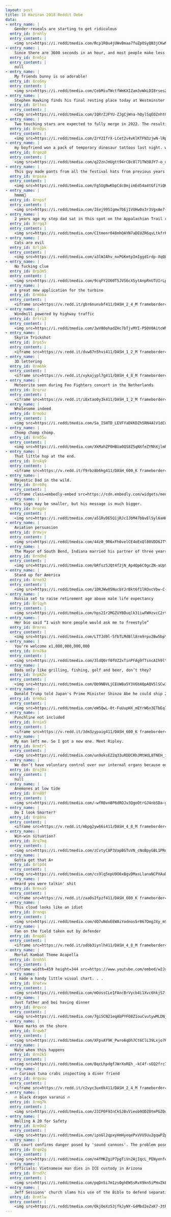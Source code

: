 ```yaml
---
layout: post
title: 18 Haziran 2018 Reddit Debe
data:
- entry_name: |
    Gender-reveals are starting to get ridiculous
  entry_id: 8rmhly
  entry_content: |
    <img src=https://i.redditmedia.com/Rcp1RQu4jUWvBmaa7fuZpOSyQB3jCKwNP63XXGyLAso.gif?fm=jpg&s=51e6fbcb2e778426fd4ea52808d70f2c frameborder=0>
- entry_name: |
    Since there are 3600 seconds in an hour, and most people make less than $36.00/hr, their time is worth less than a penny per second. It's literally worth your time to pick up a penny from the ground.
  entry_id: 8rm5jz
  entry_content: |
    null
- entry_name: |
    My friends bunny is so adorable!
  entry_id: 8ro6my
  entry_content: |
    <img src=https://i.redditmedia.com/CebMiuTWctfWmKXIZam3vWkLDI8rsesZE-U43YkunCE.jpg?s=79e804dcb2f1a6dd47b90c278ffa87f1 frameborder=0>
- entry_name: |
    Stephen Hawking finds his final resting place today at Westminster Abbey, alongside those of Sir Isaac Newton and Charles Darwin.
  entry_id: 8rltes
  entry_content: |
    <img src=https://i.redditmedia.com/IQRrZJFYU-ZJgCjWna-hQylSqEOZnhtGiSeo_FXmZnM.jpg?s=8244fdafee03fcda46bfb4c4af76e9a4 frameborder=0>
- entry_name: |
    Two touching stars are expected to fully merge in 2022. The resulting explosion, called a Red Nova, will be visible to the naked eye.
  entry_id: 8rn0ys
  entry_content: |
    <img src=https://i.redditmedia.com/2rY2IfrX-LCet2v4vKlKTFN3zjwN-lRpKF91p0hU9Do.jpg?s=53f3f21cc26f9ee6f24551df593c36b3 frameborder=0>
- entry_name: |
    my boyfriend won a pack of temporary dinosaur tattoos last night. we made the obvious choice.
  entry_id: 8rqez0
  entry_content: |
    <img src=https://i.redditmedia.com/q22znJmUgtt94rCBc8l71TW3OJY7-o_u784c2LdfSvY.jpg?s=c0b818fc97ef1f0ffe905a34a33df450 frameborder=0>
- entry_name: |
    This guy made pants from all the festival hats from previous years
  entry_id: 8rpsea
  entry_content: |
    <img src=https://i.redditmedia.com/Fg5UgNwKbpCdc0mjimEd54a4tGfiYiQKT8cQKHi-P5Y.jpg?s=88197448b508475c84431abf36b5436f frameborder=0>
- entry_name: |
    hmmm🤔
  entry_id: 8rnpsf
  entry_content: |
    <img src=https://i.redditmedia.com/IEej995Igmw7bEj1VUHw0x3r3VgxAe7-F5pb9xcXCns.jpg?s=eacfd373b678fabe98f888c7d45828c3 frameborder=0>
- entry_name: |
    2 years ago my step dad sat in this spot on the Appalachian Trail right before beginning chemo. This morning, my mom sat in the same spot to watch the sunrise on our first Father’s Day without him.
  entry_id: 8rrgq3
  entry_content: |
    <img src=https://i.redditmedia.com/CItmenrO48mhOAYN7aDEUZR6qvLtkfrPeeMtf0UBP_k.jpg?s=2926a00ebc12c7c15c7db0a7d998c84e frameborder=0>
- entry_name: |
    Cats are evil
  entry_id: 8rljbk
  entry_content: |
    <img src=https://i.redditmedia.com/a3lWJAhv_nxPGKmtpImIggd1rdp-XqQLLUmJD7J_z8g.png?s=3df87c29d1355476195d26764dae8daa frameborder=0>
- entry_name: |
    No fucking clue
  entry_id: 8rp3m5
  entry_content: |
    <img src=https://i.redditmedia.com/9cqFY2O60T5JVS6cX5ytAnpRnUTUIrLp4SobRlwjgR8.jpg?s=13d975dfa7abd53682bf7a69e43f3142 frameborder=0>
- entry_name: |
    A great new application for the turbine
  entry_id: 8rmbba
  entry_content: |
    <iframe src=https://v.redd.it/gbr6nunvbf411/DASH_2_4_M frameborder=0></iframe>
- entry_name: |
    Windmill powered by highway traffic
  entry_id: 8rlri3
  entry_content: |
    <img src=https://i.redditmedia.com/JwV80ohadZHc7bTjvMYI-P50V0AitcWhwvXwDAiOQMY.gif?fm=jpg&s=aa2910bfc9dabd35bf68c2c19eab17ae frameborder=0>
- entry_name: |
    Skyrim Trickshot
  entry_id: 8rps5v
  entry_content: |
    <iframe src=https://v.redd.it/dvw87n5hvi411/DASH_1_2_M frameborder=0></iframe>
- entry_name: |
    3D lettering
  entry_id: 8rn6hk
  entry_content: |
    <iframe src=https://v.redd.it/xykajypl7g411/DASH_4_8_M frameborder=0></iframe>
- entry_name: |
    Meteorite seen during Foo Fighters concert in the Netherlands
  entry_id: 8rqruz
  entry_content: |
    <iframe src=https://v.redd.it/i8xtao0y3k411/DASH_1_2_M frameborder=0></iframe>
- entry_name: |
    Wholesome indeed
  entry_id: 8rnobz
  entry_content: |
    <img src=https://i.redditmedia.com/Sa_I5HTD_LEVFYaDkKDZh5RN4AlV1dCuP6O5V8d6tio.png?s=fefe10391349064f3359644f7a1f4bd2 frameborder=0>
- entry_name: |
    Chomp chomp chomp.
  entry_id: 8rm55u
  entry_content: |
    <img src=https://i.redditmedia.com/XkMahZP0H8Ua0QS8Z5qNXfeZYNhXjlmRFRiMMPWVOAM.jpg?s=1784f41f32f71e0441cd558ec0095498 frameborder=0>
- entry_name: |
    That little hop at the end.
  entry_id: 8rnkq9
  entry_content: |
    <iframe src=https://v.redd.it/f9rbz8b6kg411/DASH_600_K frameborder=0></iframe>
- entry_name: |
    Majestic Dad in the wild.
  entry_id: 8rr60q
  entry_content: |
    <iframe class=embedly-embed src=https://cdn.embedly.com/widgets/media.html?src=https%3A%2F%2Fgfycat.com%2Fifr%2FClassicPointlessAtlanticblackgoby&url=https%3A%2F%2Fgfycat.com%2FClassicPointlessAtlanticblackgoby&image=https%3A%2F%2Fthumbs.gfycat.com%2FClassicPointlessAtlanticblackgoby-size_restricted.gif&key=522baf40bd3911e08d854040d3dc5c07&type=text%2Fhtml&schema=gfycat width=480 height=480 scrolling=no frameborder=0 allowfullscreen></iframe>
- entry_name: |
    His sign may be smaller, but his message is much bigger.
  entry_id: 8rogdv
  entry_content: |
    <img src=https://i.redditmedia.com/a51RvDE5Q1jRJcIJbM47bbvEl5yl6aHHCZ9Y5anaitE.jpg?s=c334d48f513b91301efba40ead74e453 frameborder=0>
- entry_name: |
    Aviation persuasion
  entry_id: 8rmvjv
  entry_content: |
    <img src=https://i.redditmedia.com/44z0_9R6xFh6velCE4oExQl80VDD6JTYUtXpMdo81r8.jpg?s=782b769097d624ec9c256f37d31d1b00 frameborder=0>
- entry_name: |
    The Mayor of South Bend, Indiana married his partner of three years today. Gives me hope, living in a deep red state.
  entry_id: 8rndhd
  entry_content: |
    <img src=https://i.redditmedia.com/bRfsz5JQt4f2jN_Ap4Qp6C0gcZN-aUp9TWeKfWuPwY4.jpg?s=f346f09ee5fa9c44ef745d4bdfa87eda frameborder=0>
- entry_name: |
    Stand up for America
  entry_id: 8rne32
  entry_content: |
    <img src=https://i.redditmedia.com/1DRJWw05NucbYJrBkt6f1lKOvcVbw-C-UUUcok3BTQU.jpg?s=71864524c6b02aaaa060dea7cddcb4e8 frameborder=0>
- entry_name: |
    Russia set to raise retirement age above male life expectancy
  entry_id: 8rlqyh
  entry_content: |
    <img src=https://i.redditmedia.com/hps2Ir2MGZUYBDuqlk31iwFWHzvcC2rtoT7zmCsP8fk.jpg?s=3c2db04d918f2e93b9ab7eb62ab7aaf9 frameborder=0>
- entry_name: |
    Her bio said “I wish more people would ask me to freestyle”
  entry_id: 8rmres
  entry_content: |
    <img src=https://i.redditmedia.com/LTTJd9l-5fbTLMdBll8rm9rpv2Bw5bpY_DfV1K-CgGo.jpg?s=2f9ea64bcc39276b6a768105037834dd frameborder=0>
- entry_name: |
    You're welcome x1,000,000,000,000
  entry_id: 8rn76a
  entry_content: |
    <img src=https://i.redditmedia.com/3ldQ0rf0fUZ2xTinPFAg9fTsncAIh9lYmO8yM3nguI4.jpg?s=c37cf0c18d1ee34e8afc6e251c30ffd2 frameborder=0>
- entry_name: |
    Dads only like grilling, fishing, golf and beer, don’t they?
  entry_id: 8rpk2o
  entry_content: |
    <img src=https://i.redditmedia.com/Db9NBVLjCEUW8a5Y3VGbXQpAQV5lSCwJxRwaOZELpwo.jpg?s=37c1e41302c5150f096d00496d62fc8a frameborder=0>
- entry_name: |
    Donald Trump told Japan's Prime Minister Shinzo Abe he could ship 25 million Mexicans to his country and make him lose an election: Shinzo, you don't have this problem, but I can send you 25 million Mexicans and you'll be out of office very soon.
  entry_id: 8rn0u1
  entry_content: |
    <img src=https://i.redditmedia.com/eW5QwL-0t-FuUupHX_mEYrW6n3ETbEq7nxR4PB1lN0s.jpg?s=df14f7562528039dfd36ff508cdbfcd7 frameborder=0>
- entry_name: |
    Punchline not included
  entry_id: 8rnin5
  entry_content: |
    <iframe src=https://v.redd.it/3dm3zypaig411/DASH_600_K frameborder=0></iframe>
- entry_name: |
    My man left me. So I got a new one. Meet Ripley.
  entry_id: 8rmtrl
  entry_content: |
    <img src=https://i.redditmedia.com/un9oksEZ2q33uRDDCRhJMtWdL8TNEH_iVeDhssX4-Yk.jpg?s=b947d4b339d8ea0585b95b4d099514ee frameborder=0>
- entry_name: |
    We don’t have voluntary control over our internal organs because our brains don’t trust us enough to keep ourselves alive.
  entry_id: 8roj0a
  entry_content: |
    null
- entry_name: |
    Anemones at low tide
  entry_id: 8rn80f
  entry_content: |
    <img src=https://i.redditmedia.com/-wfRBvn8P6dROJv3QgoOtrGJ4nbSDa-goYJ51svyXys.jpg?s=10b32298b6e2ecf2a27aee87e9da18c7 frameborder=0>
- entry_name: |
    Do I look Smarter?
  entry_id: 8rp8nx
  entry_content: |
    <iframe src=https://v.redd.it/mbpg2yw66i411/DASH_4_8_M frameborder=0></iframe>
- entry_name: |
    Win-win situation?
  entry_id: 8rq7oq
  entry_content: |
    <img src=https://i.redditmedia.com/zCvtyCAP3VapBGTuVN_cNoBpyG8L1PRofCPC7U4EV8E.jpg?s=4e5521825f832511bb5655cbbf9a41b0 frameborder=0>
- entry_name: |
    Gotta get that A+
  entry_id: 8rlpd4
  entry_content: |
    <img src=https://i.redditmedia.com/cs9lq5epU9O6xBgvDMasLlanaNCPXAuDZ97wxEF-_N0.jpg?s=fde3db899e477de5f6e7812e2ae2a6fc frameborder=0>
- entry_name: |
    Heard you were talkin' shit
  entry_id: 8rmxa5
  entry_content: |
    <iframe src=https://v.redd.it/zaa0s2fpzf411/DASH_600_K frameborder=0></iframe>
- entry_name: |
    This cloud looks like an idiot
  entry_id: 8rnnqs
  entry_content: |
    <img src=https://i.redditmedia.com/dQ7uNdxEEWAiYodnos5r867DmgJXy_mSzTG23h3065Y.jpg?s=55816b0d155b21dfcf3e926ac767df3f frameborder=0>
- entry_name: |
    Fan on the field taken out by defender
  entry_id: 8rop8l
  entry_content: |
    <iframe src=https://v.redd.it/odbb3iynlh411/DASH_4_8_M frameborder=0></iframe>
- entry_name: |
    Mortal Kombat Theme Acapella
  entry_id: 8rnh5l
  entry_content: |
    <iframe width=459 height=344 src=https://www.youtube.com/embed/w2JxYiJQh2Q?feature=oembed&enablejsapi=1 frameborder=0 allow=autoplay; encrypted-media allowfullscreen></iframe>
- entry_name: |
    I made a handy little visual chart. . .
  entry_id: 8rotvw
  entry_content: |
    <img src=https://i.redditmedia.com/mOossCLe1FAncBrVycb4i1Xvc6hkjS7-Hl9TTq5pEc4.jpg?s=0127f17edeb957a49ff8dae681037d1c frameborder=0>
- entry_name: |
    Just father and boi having dinner
  entry_id: 8rqvco
  entry_content: |
    <img src=https://i.redditmedia.com/7giSCN21eqAbPYFO8Z1ouCvutywMLDNjkoX8m8_C_oo.jpg?s=f76737fec526d7770ac7b2fab6bf31e8 frameborder=0>
- entry_name: |
    Wave marks on the shore
  entry_id: 8rqwb7
  entry_content: |
    <img src=https://i.redditmedia.com/XFpvAY9K_Pwro6qDh7Ct6ClL39Lxjo7Kjen_zZI3USA.jpg?s=a57b5f2de0bb4d7b832dd86dd9482e29 frameborder=0>
- entry_name: |
    Hate when this happens
  entry_id: 8rn2k5
  entry_content: |
    <img src=https://i.redditmedia.com/BqcLhpdgfJWrXoREh_-kC4f-sEQ2frc7_eQBLC0096o.png?s=455d575917715c1107b34d9b7f1ddff7 frameborder=0>
- entry_name: |
    🔥 Curious tuna crabs inspecting a diver friend
  entry_id: 8rqvau
  entry_content: |
    <iframe src=https://v.redd.it/c2vyc3ux6k411/DASH_2_4_M frameborder=0></iframe>
- entry_name: |
    🔥 black dragon varanus 🔥
  entry_id: 8rmq7k
  entry_content: |
    <img src=https://i.redditmedia.com/23IP0F9InCkSJBvVieob9ODZOtmPGZQcBydxgXFMjbM.jpg?s=1c233c6e27d72baf01dba289284c0225 frameborder=0>
- entry_name: |
    Rolling A 20 for Safety
  entry_id: 8rm9o2
  entry_content: |
    <img src=https://i.redditmedia.com/ipoGl2qpxyHmHyeqePxVVU5Uu2gqwPZpZwHxjOCiFQ0.jpg?s=5df79a96ad84c74c2d392fdbb42cad3b frameborder=0>
- entry_name: |
    US court confirms danger posed by 'sound cannons'. The problem posed by protesters in the street did not justify the use of force, much less force capable of causing serious injury, such as hearing loss, the court said in its ruling.
  entry_id: 8rqe2g
  entry_content: |
    <img src=https://i.redditmedia.com/n4fMKZgiP7pgTiVn2AjIqcL_PENyenfedMYFs4DL7RY.jpg?s=ef732be22484015bb5b98cb6be9dff04 frameborder=0>
- entry_name: |
    Officials: Vietnamese man dies in ICE custody in Arizona
  entry_id: 8rnd7c
  entry_content: |
    <img src=https://i.redditmedia.com/pqDn5i7m1zsOghEWSsRvX9kn5iPHvZkENa97TV6Ygic.jpg?s=b49542ed5057baae0108e910a17ccc1c frameborder=0>
- entry_name: |
    Jeff Sessions' church slams his use of the Bible to defend separating migrant families
  entry_id: 8rmtlw
  entry_content: |
    <img src=https://i.redditmedia.com/OkjOeXz53jfkJyNY-G4Mbd2eZxK7-3tRz2bbsgICiAI.jpg?s=81606894b190271ad91c922c5ac135b2 frameborder=0>
---
```

